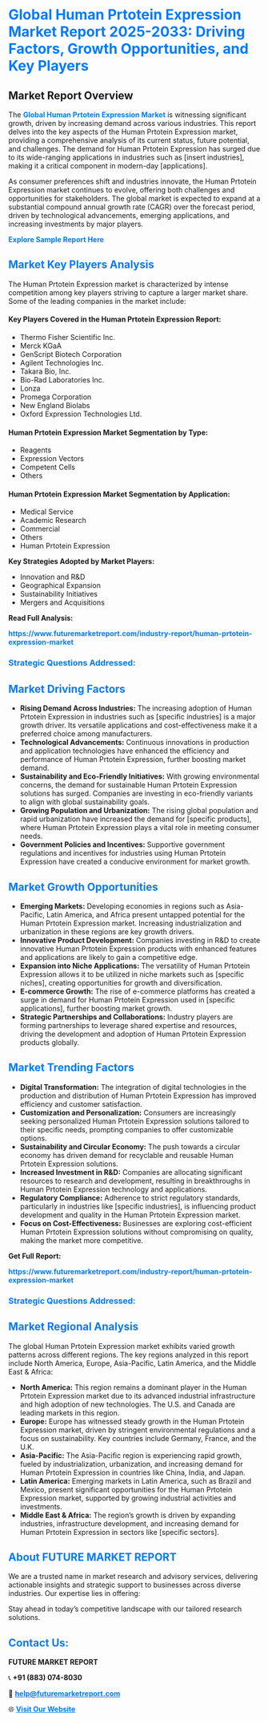 <h1 style="color: #007BFF;">Global Human Prtotein Expression Market Report 2025-2033: Driving Factors, Growth Opportunities, and Key Players</h1>

<section id="overview">
<h2>Market Report Overview</h2>
<p>The <a href="https://www.futuremarketreport.com/industry-report/human-prtotein-expression-market" style="color: #007BFF; text-decoration: none;"><strong>Global Human Prtotein Expression Market</strong></a> is witnessing significant growth, driven by increasing demand across various industries. This report delves into the key aspects of the Human Prtotein Expression market, providing a comprehensive analysis of its current status, future potential, and challenges. The demand for Human Prtotein Expression has surged due to its wide-ranging applications in industries such as [insert industries], making it a critical component in modern-day [applications].</p>
<p>As consumer preferences shift and industries innovate, the Human Prtotein Expression market continues to evolve, offering both challenges and opportunities for stakeholders. The global market is expected to expand at a substantial compound annual growth rate (CAGR) over the forecast period, driven by technological advancements, emerging applications, and increasing investments by major players.</p>
</section>

<section id="overview">
<p><a href="https://www.futuremarketreport.com/request-sample/reportId=123380" style="color: #007BFF; text-decoration: none;"><strong>Explore Sample Report Here</strong></a></p>
</section>

<section id="key-players">
<h2 style="color: #007BFF;">Market Key Players Analysis</h2>
<p>The Human Prtotein Expression market is characterized by intense competition among key players striving to capture a larger market share. Some of the leading companies in the market include:</p>
<h4>Key Players Covered in the Human Prtotein Expression Report:</h4>
<ul><li>Thermo Fisher Scientific Inc.</li><li>Merck KGaA</li><li>GenScript Biotech Corporation</li><li>Agilent Technologies Inc.</li><li>Takara Bio, Inc.</li><li>Bio-Rad Laboratories Inc.</li><li>Lonza</li><li>Promega Corporation</li><li>New England Biolabs</li><li>Oxford Expression Technologies Ltd.</li></ul>
<h4>Human Prtotein Expression Market Segmentation by Type:</h4>
<ul><li>Reagents</li><li>Expression Vectors</li><li>Competent Cells</li><li>Others</li></ul>

<h4>Human Prtotein Expression Market Segmentation by Application:</h4>
<ul><li>Medical Service</li><li>Academic Research</li><li>Commercial</li><li>Others</li><li>Human Prtotein Expression</li></ul>
<p><strong>Key Strategies Adopted by Market Players:</strong></p>
<ul>
<li>Innovation and R&D</li>
<li>Geographical Expansion</li>
<li>Sustainability Initiatives</li>
<li>Mergers and Acquisitions</li>
</ul>
</section>

<section>
<p><strong>Read Full Analysis: </strong></p><a href="https://www.futuremarketreport.com/industry-report/human-prtotein-expression-market" style="color: #007BFF; text-decoration: none;"><strong>https://www.futuremarketreport.com/industry-report/human-prtotein-expression-market</strong></a>
<h3 style="color: #007BFF;">Strategic Questions Addressed:</h3>
</section>

<section id="driving-factors">
<h2 style="color: #007BFF;">Market Driving Factors</h2>
<ul>
<li><strong>Rising Demand Across Industries:</strong> The increasing adoption of Human Prtotein Expression in industries such as [specific industries] is a major growth driver. Its versatile applications and cost-effectiveness make it a preferred choice among manufacturers.</li>
<li><strong>Technological Advancements:</strong> Continuous innovations in production and application technologies have enhanced the efficiency and performance of Human Prtotein Expression, further boosting market demand.</li>
<li><strong>Sustainability and Eco-Friendly Initiatives:</strong> With growing environmental concerns, the demand for sustainable Human Prtotein Expression solutions has surged. Companies are investing in eco-friendly variants to align with global sustainability goals.</li>
<li><strong>Growing Population and Urbanization:</strong> The rising global population and rapid urbanization have increased the demand for [specific products], where Human Prtotein Expression plays a vital role in meeting consumer needs.</li>
<li><strong>Government Policies and Incentives:</strong> Supportive government regulations and incentives for industries using Human Prtotein Expression have created a conducive environment for market growth.</li>
</ul>
</section>

<section id="growth-opportunities">
<h2 style="color: #007BFF;">Market Growth Opportunities</h2>
<ul>
<li><strong>Emerging Markets:</strong> Developing economies in regions such as Asia-Pacific, Latin America, and Africa present untapped potential for the Human Prtotein Expression market. Increasing industrialization and urbanization in these regions are key growth drivers.</li>
<li><strong>Innovative Product Development:</strong> Companies investing in R&D to create innovative Human Prtotein Expression products with enhanced features and applications are likely to gain a competitive edge.</li>
<li><strong>Expansion into Niche Applications:</strong> The versatility of Human Prtotein Expression allows it to be utilized in niche markets such as [specific niches], creating opportunities for growth and diversification.</li>
<li><strong>E-commerce Growth:</strong> The rise of e-commerce platforms has created a surge in demand for Human Prtotein Expression used in [specific applications], further boosting market growth.</li>
<li><strong>Strategic Partnerships and Collaborations:</strong> Industry players are forming partnerships to leverage shared expertise and resources, driving the development and adoption of Human Prtotein Expression products globally.</li>
</ul>
</section>

<section id="trending-factors">
<h2 style="color: #007BFF;">Market Trending Factors</h2>
<ul>
<li><strong>Digital Transformation:</strong> The integration of digital technologies in the production and distribution of Human Prtotein Expression has improved efficiency and customer satisfaction.</li>
<li><strong>Customization and Personalization:</strong> Consumers are increasingly seeking personalized Human Prtotein Expression solutions tailored to their specific needs, prompting companies to offer customizable options.</li>
<li><strong>Sustainability and Circular Economy:</strong> The push towards a circular economy has driven demand for recyclable and reusable Human Prtotein Expression solutions.</li>
<li><strong>Increased Investment in R&D:</strong> Companies are allocating significant resources to research and development, resulting in breakthroughs in Human Prtotein Expression technology and applications.</li>
<li><strong>Regulatory Compliance:</strong> Adherence to strict regulatory standards, particularly in industries like [specific industries], is influencing product development and quality in the Human Prtotein Expression market.</li>
<li><strong>Focus on Cost-Effectiveness:</strong> Businesses are exploring cost-efficient Human Prtotein Expression solutions without compromising on quality, making the market more competitive.</li>
</ul>
</section>

<section>
<p><strong>Get Full Report: </strong></p><a href="https://www.futuremarketreport.com/industry-report/human-prtotein-expression-market" style="color: #007BFF; text-decoration: none;"><strong>https://www.futuremarketreport.com/industry-report/human-prtotein-expression-market</strong></a>
<h3 style="color: #007BFF;">Strategic Questions Addressed:</h3>
</section>


<section id="regional-analysis">
<h2 style="color: #007BFF;">Market Regional Analysis</h2>
<p>The global Human Prtotein Expression market exhibits varied growth patterns across different regions. The key regions analyzed in this report include North America, Europe, Asia-Pacific, Latin America, and the Middle East & Africa:</p>
<ul>
<li><strong>North America:</strong> This region remains a dominant player in the Human Prtotein Expression market due to its advanced industrial infrastructure and high adoption of new technologies. The U.S. and Canada are leading markets in this region.</li>
<li><strong>Europe:</strong> Europe has witnessed steady growth in the Human Prtotein Expression market, driven by stringent environmental regulations and a focus on sustainability. Key countries include Germany, France, and the U.K.</li>
<li><strong>Asia-Pacific:</strong> The Asia-Pacific region is experiencing rapid growth, fueled by industrialization, urbanization, and increasing demand for Human Prtotein Expression in countries like China, India, and Japan.</li>
<li><strong>Latin America:</strong> Emerging markets in Latin America, such as Brazil and Mexico, present significant opportunities for the Human Prtotein Expression market, supported by growing industrial activities and investments.</li>
<li><strong>Middle East & Africa:</strong> The region’s growth is driven by expanding industries, infrastructure development, and increasing demand for Human Prtotein Expression in sectors like [specific sectors].</li>
</ul>
</section>

<footer>
<h2 style="color: #007BFF;">About FUTURE MARKET REPORT</h2>
<p>We are a trusted name in market research and advisory services, delivering actionable insights and strategic support to businesses across diverse industries. Our expertise lies in offering:</p>

<p>Stay ahead in today’s competitive landscape with our tailored research solutions.</p>

<h2 style="color: #007BFF;">Contact Us:</h2>
<p><strong>FUTURE MARKET REPORT</strong></p>
<p>📞 <strong>+91 (883) 074-8030</strong></p>
<p>📧 <strong><a href="mailto:help@futuremarketreport.com" style="color: #007BFF;">help@futuremarketreport.com</a></strong></p>
<p>🌐 <strong><a href="https://www.futuremarketreport.com/" style="color: #007BFF;">Visit Our Website</a></strong></p>
</footer>
